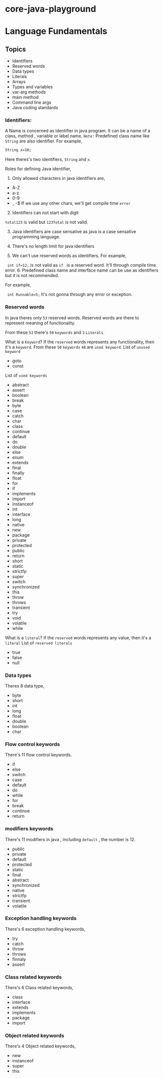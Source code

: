 # core-java-playground

# Language Fundamentals
## Topics 
- Identifiers
- Reserved words
- Data types
- Literals
- Arrays
- Types and variables
- var-arg methods 
- main method
- Command line args
- Java coding standards


### Identifiers:
 A Name is concerned as identifier in java program. It can be a name of a class, method , variable or label name.
 ``` Note: ``` Predefined class name like ```String``` are also identifier. 
 For example,
 ```xml
String x=10;
```
Here theres's two identifiers, ```String``` and ```x```.


Roles for defining Java identifier,

1. Only allowed characters in java identifiers are,
- A-Z
- a-z
- 0-9
- _
-$
If we use any other chars, we'll get compile time ```error```

2. Identifiers can not start with digit

```total123``` is valid but ```123Total``` is not valid.

3. Java identifiers are case sensative as java is a case sensative programming language.

4. There's no length limit for java identifiers

5. We can't use reserved words as identifiers.
For example,

``` int if=12;``` is not valid as ```if ``` is a reserved word. It'll through compile time error.
6. Predefined class name and interface name can be use as identifiers but it is not recommended.

For example,

``` int Runnable=5;```
It's not gonna through any error or exception.
 

### Reserved words

In java theres only ```53``` reserved words. Reserved words are there to represent meaning of functionality.

From these ```53``` there's ```50``` ```keywords``` and ```3``` ```Literals```.  

What is a ```Keyword```?
If the ```reserved``` words represents any functionality, then it's a ```keyword```.
From these ```50``` ```keywords``` ```48``` are ```used keyword```.
List of ```unused keyword```
- goto
- const

List of ```used keywords```
- abstract	
- assert	
- boolean
- break
- byte
- case
- catch
- char
- class
- continue
- default
- do	
- double
- else
- enum
- extends
- final
- finally
- float
- for
- if
- implements
- import
- instanceof
- int
- interface
- long
- native
- new
- package
- private
- protected
- public
- return
- short
- static
- strictfp
- super
- switch
- synchronized
- this
- throw
- throws
- transient
- try
- void
- volatile
- while

What is a ```literal```?
If the ```reserved``` words represents any value, then it's a ```literal```
List of ```reserved literals```
- true
- false
- null

### Data types
Theres 8 data type,
- byte
- short
- int
- long
- float
- double
- boolean
- char

### Flow control keywords
There's 11 flow control keywords.
- if
- else
- switch
- case 
- default
- do
- while
- for
- break
- continue
- return 

### modifiers keywords
There's 11 modifiers in java , including ```default``` , the number is 12.
- public
- private
- default
- protected
- static
- final
- abstract
- synchronized
- native
- strictfp
- transient
- volatile


### Exception handling keywords
There's 6 exception handling keywords,

- try
- catch
- throw
- throws
- finnaly
- assert

### Class related keywords
There's 6 Class related keywords,
- class
- interface
- extends
- implements
- package
- import

### Object related keywords
There's 4 Object related keywords,

- new
- instanceof
- super
- this







